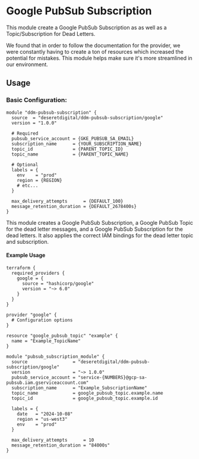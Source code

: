 # Google PubSub Subscription

This module create a Google PubSub Subscription as as well as a Topic/Subscription for Dead Letters. 

We found that in order to follow the documentation for the provider, we were constantly having to create a ton of resources which increased the potential for mistakes. This module helps make sure it's more streamlined in our environment. 

## Usage

### Basic Configuration:

```hcl
module "ddm-pubsub-subscription" {
  source  = "deseretdigital/ddm-pubsub-subscription/google"
  version = "1.0.0"
  
  # Required
  pubsub_service_account = {GKE_PUBSUB_SA_EMAIL}
  subscription_name      = {YOUR_SUBSCRIPTION_NAME}
  topic_id               = {PARENT_TOPIC_ID}
  topic_name             = {PARENT_TOPIC_NAME}

  # Optional
  labels = {
    env    = "prod"
    region = {REGION}
    # etc...
  }

  max_delivery_attempts      = {DEFAULT_100}
  message_retention_duration = {DEFAULT_2678400s}
}
```

This module creates a Google PubSub Subscription, a Google PubSub Topic for the dead letter messages, and a Google PubSub Subscription for the dead letters. It also applies the correct IAM bindings for the dead letter topic and subscription. 

#### Example Usage

```hcl
terraform {
  required_providers {
    google = {
      source = "hashicorp/google"
      version = "~> 6.0"
    }
  }
}

provider "google" {
  # Configuration options
}

resource "google_pubsub_topic" "example" {
  name = "Example_TopicName"
}

module "pubsub_subscription_module" {
  source                 = "deseretdigital/ddm-pubsub-subscription/google"
  version                = "~> 1.0.0"
  pubsub_service_account = "service-{NUMBERS}@gcp-sa-pubsub.iam.gserviceaccount.com"
  subscription_name      = "Example_SubscriptionName"
  topic_name             = google_pubsub_topic.example.name
  topic_id               = google_pubsub_topic.example.id
  
  labels = {
    date   = "2024-10-08"
    region = "us-west3"
    env    = "prod"
  }

  max_delivery_attempts      = 10
  message_retention_duration = "84000s"
}
```
